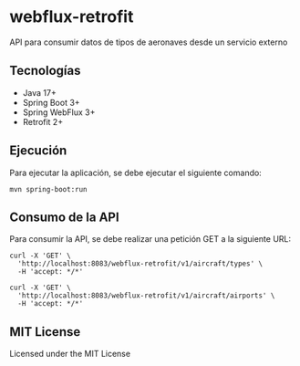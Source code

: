 # webflux-retrofit

API para consumir datos de tipos de aeronaves desde un servicio externo

## Tecnologías

- Java 17+
- Spring Boot 3+
- Spring WebFlux 3+
- Retrofit 2+

## Ejecución

Para ejecutar la aplicación, se debe ejecutar el siguiente comando:

```shell
mvn spring-boot:run
```

## Consumo de la API

Para consumir la API, se debe realizar una petición GET a la siguiente URL:

```shell
curl -X 'GET' \
  'http://localhost:8083/webflux-retrofit/v1/aircraft/types' \
  -H 'accept: */*'
```

```shell
curl -X 'GET' \
  'http://localhost:8083/webflux-retrofit/v1/aircraft/airports' \
  -H 'accept: */*'
```

## MIT License
Licensed under the MIT License